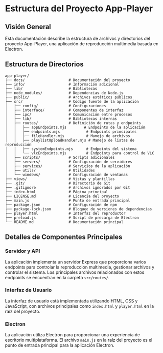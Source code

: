# Estructura del Proyecto App-Player

## Visión General

Esta documentación describe la estructura de archivos y directorios del proyecto App-Player, una aplicación de reproducción multimedia basada en Electron.

## Estructura de Directorios

```
app-player/
├── docs/                    # Documentación del proyecto
├── info/                    # Información adicional
├── lib/                     # Bibliotecas
├── node_modules/            # Dependencias de Node.js
├── public/                  # Archivos estáticos públicos
├── src/                     # Código fuente de la aplicación
│   ├── config/              # Configuraciones
│   ├── interface/           # Componentes de interfaz
│   ├── ipc/                 # Comunicación entre procesos
│   ├── lib/                 # Bibliotecas internas
│   ├── routes/              # Definición de rutas y endpoints
│   │   ├── appEndpoints.mjs        # Endpoints de la aplicación
│   │   ├── endpoints.mjs            # Endpoints principales
│   │   ├── fileHandler.mjs          # Manejo de archivos
│   │   ├── playlistUploadHandler.mjs # Manejo de listas de reproducción
│   │   ├── systemEndpoints.mjs      # Endpoints del sistema
│   │   └── vlcEndpoints.mjs         # Endpoints para control de VLC
│   ├── scripts/             # Scripts adicionales
│   ├── servers/             # Configuración de servidores
│   ├── services/            # Servicios de la aplicación
│   ├── utils/               # Utilidades
│   └── windows/             # Configuración de ventanas
├── views/                   # Vistas y plantillas
├── .git/                    # Directorio de Git
├── .gitignore               # Archivos ignorados por Git
├── index.html               # Página principal
├── LICENSE.md               # Licencia del proyecto
├── main.js                  # Punto de entrada principal
├── package.json             # Configuración de npm
├── package-lock.json        # Bloqueo de versiones de dependencias
├── player.html              # Interfaz del reproductor
├── preload.js               # Script de precarga de Electron
└── README.md                # Documentación principal
```

## Detalles de Componentes Principales

### Servidor y API

La aplicación implementa un servidor Express que proporciona varios endpoints para controlar la reproducción multimedia, gestionar archivos y controlar el sistema. Los principales archivos relacionados con estos endpoints se encuentran en la carpeta `src/routes/`.

### Interfaz de Usuario

La interfaz de usuario está implementada utilizando HTML, CSS y JavaScript, con archivos principales como `index.html` y `player.html` en la raíz del proyecto.

### Electron

La aplicación utiliza Electron para proporcionar una experiencia de escritorio multiplataforma. El archivo `main.js` en la raíz del proyecto es el punto de entrada principal para la aplicación Electron. 